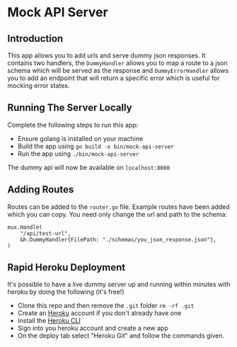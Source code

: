 # Mock API Server

## Introduction
This app allows you to add urls and serve dummy json responses. It contains two handlers, the `DummyHandler` allows you to map a route to a json schema which will be served as the response and `DummyErrorHandler` allows you to add an endpoint that will return a specific error which is useful for mocking error states.

## Running The Server Locally
Complete the following steps to run this app:

* Ensure golang is installed on your machine
* Build the app using `go build -o bin/mock-api-server`
* Run the app using `./bin/mock-api-server`

The dummy api will now be available on `localhost:8080`

## Adding Routes
Routes can be added to the `router.go` file. Example routes have been added which you can copy. You need only change the url and path to the schema:

```golang
mux.Handle(
    "/api/test-url",
    &h.DummyHandler{FilePath: "./schemas/you_json_response.json"},
)
```

## Rapid Heroku Deployment
It's possible to have a live dummy server up and running within minutes with heroku by doing the following (it's free!)
* Clone this repo and then remove the `.git` folder `rm -rf .git`
* Create an [Heroku](https://signup.heroku.com/login) account if you don't already have one
* Install the [Heroku CLI](https://devcenter.heroku.com/articles/heroku-cli)
* Sign into you heroku account and create a new app
* On the deploy tab select "Heroku Git" and follow the commands given.